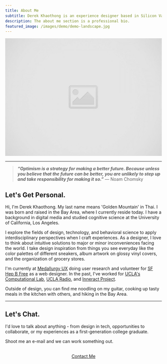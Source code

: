 ```yaml
---
title: About Me
subtitle: Derek Khaothong is an experience designer based in Silicon Valley.
description: The about me section is a professional bio.
featured_image: /images/demo/demo-landscape.jpg
---
```


![](/images/placeholder.jpg)

---

> **_“Optimism is a strategy for making a better future. Because unless you believe that the future can be better, you are unlikely to step up and take responsibility for making it so.”_**        — Noam Chomsky

## Let's Get Personal.

Hi, I'm Derek Khaothong. My last name means 'Golden Mountain' in Thai.
I was born and raised in the Bay Area, where I currently reside today. I have a background in digital media and studied cognitive science at the University of California, Los Angeles.


I explore the fields of design, technology, and behavioral science to apply interdisciplinary perspectives when I craft experiences. As a designer, I love to think about intuitive solutions to major or minor inconveniences facing the world. I take design inspiration from things you see everyday like the color palettes of different sneakers, album artwork on glossy vinyl covers, and the organization of grocery stores.


I'm currently at [Medallurgy UX](http://medallurgy.com) doing user research and volunteer for [SF Hep B Free](https://www.sfhepbfree.org/) as a web designer. In the past, I've worked for [UCLA's Computational Lab](http://cvl.psych.ucla.edu), [UCLA Radio](https://uclaradio.com), and [Inneract Project](https://inneractproject.org). 


Outside of design, you can find me noodling on my guitar, cooking up tasty meals in the kitchen with others, and hiking in the Bay Area.


---

## Let's Chat.

I'd love to talk about anything - from design in tech, opportunities to collaborate, or my experiences as a first-generation college graduate. 


Shoot me an e-mail and we can work something out.  


 <br> 
<div style="text-align:center;">
    <a href="mailto:dkhaothong@ucla.edu" class="button button--large">Contact Me</a>
</div>
